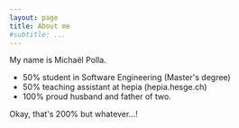 ```yaml
---
layout: page
title: About me
#subtitle: ...
---
```


My name is Michaël Polla.

- 50% student in Software Engineering (Master's degree)
- 50% teaching assistant at hepia (hepia.hesge.ch)
- 100% proud husband and father of two.

Okay, that's 200% but whatever...!